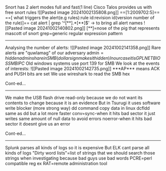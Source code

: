 Snort has 2 alert modes full and fast(1 line)
Cisco Talos provides us with free snort rules
![[Pasted image 20241002135808.png]]
==[1:2009702:5]==
==[ what triggers the alert(e.g rules):rule id:revision id(version number of the rule)]==
cat alert | grep \'\^\[\*\*\].\*\[\*\*\]\$\'   -> to bring all alert names
![[Pasted image 20241002140802.png]]
\[\*\*\]=nose of the pig that represents mascott of snort
grep=generic regular expression pattern
***
Analysing the number of alerts:
![[Pasted image 20241002141358.png]]
Rare alerts are "quwlamag" of our adversary
admin$=hidden admin share in SMB (dollar sign makes it hidden)
In our case it is GPL NETBIOS SMB IPC$
Old windows systems use port 139 for SMB
We look at the events of interests:
![[Pasted image 20241002142735.png]]
\*\*\*AP\*\*\* means ACK and PUSH bits are set
We use wireshark to read the SMB hex




Cont-ed...





***
We make the USB flash drive read-only because we do not want its contents to change because it is an evidence
But in Tsurugi it uses software write blocker (more strong way)
dd command copy data in linux
dcfldd same as dd but a lot more faster
conv=sync-when it hits bad sector it just writes same amount of null data to avoid errors
noerror-when it hits bad sector it doesnt give us an error

Cont-ed...



***
Splunk parses all kinds of logs so it is expensive
But ELK cant parse all kinds of logs
"Dirty word lists"=list of strings that we should search those strings when investigating because bad guys use bad words
PCRE=perl compatible reg ex
RAT=remote administration tool






